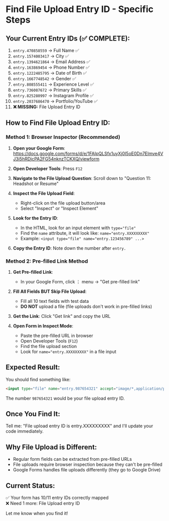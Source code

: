 # Find File Upload Entry ID - Specific Steps

## Your Current Entry IDs (✅ COMPLETE):
1. `entry.470858559` → Full Name ✅
2. `entry.1574003417` → City ✅
3. `entry.1394621864` → Email Address ✅
4. `entry.163869454` → Phone Number ✅
5. `entry.1222485795` → Date of Birth ✅
6. `entry.1667748542` → Gender ✅
7. `entry.808555411` → Experience Level ✅
8. `entry.736087672` → Primary Skills ✅
9. `entry.825280997` → Instagram Profile ✅
10. `entry.2037686470` → Portfolio/YouTube ✅
11. **❌ MISSING:** File Upload Entry ID

## How to Find File Upload Entry ID:

### Method 1: Browser Inspector (Recommended)
1. **Open your Google Form**: https://docs.google.com/forms/d/e/1FAIpQLSfx1uyXj0I5oE0Dn7Elmve4VJ3i5hRDjcPA2FG54nknzTCKXQ/viewform

2. **Open Developer Tools**: Press `F12`

3. **Navigate to the File Upload Question**: Scroll down to "Question 11: Headshot or Resume"

4. **Inspect the File Upload Field**:
   - Right-click on the file upload button/area
   - Select "Inspect" or "Inspect Element"

5. **Look for the Entry ID**:
   - In the HTML, look for an input element with `type="file"`
   - Find the `name` attribute, it will look like: `name="entry.XXXXXXXXX"`
   - Example: `<input type="file" name="entry.123456789" ...>`

6. **Copy the Entry ID**: Note down the number after `entry.`

### Method 2: Pre-filled Link Method
1. **Get Pre-filled Link**: 
   - In your Google Form, click ⋮ menu → "Get pre-filled link"

2. **Fill All Fields BUT Skip File Upload**:
   - Fill all 10 text fields with test data
   - **DO NOT** upload a file (file uploads don't work in pre-filled links)

3. **Get the Link**: Click "Get link" and copy the URL

4. **Open Form in Inspect Mode**:
   - Paste the pre-filled URL in browser
   - Open Developer Tools (`F12`)
   - Find the file upload section
   - Look for `name="entry.XXXXXXXXX"` in a file input

## Expected Result:
You should find something like:
```html
<input type="file" name="entry.987654321" accept="image/*,application/pdf" ...>
```

The number `987654321` would be your file upload entry ID.

## Once You Find It:
Tell me: "File upload entry ID is entry.XXXXXXXXX" and I'll update your code immediately.

## Why File Upload is Different:
- Regular form fields can be extracted from pre-filled URLs
- File uploads require browser inspection because they can't be pre-filled
- Google Forms handles file uploads differently (they go to Google Drive)

## Current Status:
✅ Your form has 10/11 entry IDs correctly mapped  
❌ Need 1 more: File Upload entry ID

Let me know when you find it!
